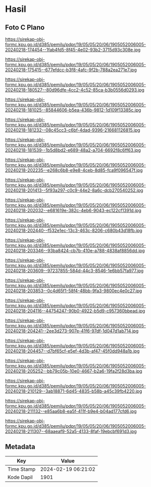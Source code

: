 # Hasil

## Foto C Plano

https://sirekap-obj-formc.kpu.go.id/d385/pemilu/pdpr/19/05/05/20/06/1905052006005-20240218-174454--1fab4fd5-8f45-4e02-93b2-3715d93c308e.jpg

https://sirekap-obj-formc.kpu.go.id/d385/pemilu/pdpr/19/05/05/20/06/1905052006005-20240218-175415--677efdcc-b3f8-4afc-9f2b-788a2ea271e7.jpg

https://sirekap-obj-formc.kpu.go.id/d385/pemilu/pdpr/19/05/05/20/06/1905052006005-20240218-180527--80d96dfe-4cc2-4c52-85ca-b3b0556d0293.jpg

https://sirekap-obj-formc.kpu.go.id/d385/pemilu/pdpr/19/05/05/20/06/1905052006005-20240218-181025--85844606-b5ea-436b-9812-1d109f13385c.jpg

https://sirekap-obj-formc.kpu.go.id/d385/pemilu/pdpr/19/05/05/20/06/1905052006005-20240218-181232--08c45cc3-c6bf-4dad-9396-216681126815.jpg

https://sirekap-obj-formc.kpu.go.id/d385/pemilu/pdpr/19/05/05/20/06/1905052006005-20240218-181539--1b5d8bd2-e689-48a2-a704-6692f8c6ff63.jpg

https://sirekap-obj-formc.kpu.go.id/d385/pemilu/pdpr/19/05/05/20/06/1905052006005-20240218-202235--e268c6b8-e9e8-4ceb-8d85-fca9f096547f.jpg

https://sirekap-obj-formc.kpu.go.id/d385/pemilu/pdpr/19/05/05/20/06/1905052006005-20240218-201413--5f93a297-c0c9-44e2-8a6c-dcb270540252.jpg

https://sirekap-obj-formc.kpu.go.id/d385/pemilu/pdpr/19/05/05/20/06/1905052006005-20240218-202032--e681619e-382c-4eb6-9043-ec122cf1391d.jpg

https://sirekap-obj-formc.kpu.go.id/d385/pemilu/pdpr/19/05/05/20/06/1905052006005-20240218-202440--f532e1ec-13c3-463c-8206-c680b43d18fb.jpg

https://sirekap-obj-formc.kpu.go.id/d385/pemilu/pdpr/19/05/05/20/06/1905052006005-20240218-203346--93ba8424-cb7b-410e-a788-4838af8856dd.jpg

https://sirekap-obj-formc.kpu.go.id/d385/pemilu/pdpr/19/05/05/20/06/1905052006005-20240218-203609--97237855-584d-44c3-8546-1e6bb57fa977.jpg

https://sirekap-obj-formc.kpu.go.id/d385/pemilu/pdpr/19/05/05/20/06/1905052006005-20240218-203853--0c4d65f1-58f4-48bb-9fa3-9800ec4e0c27.jpg

https://sirekap-obj-formc.kpu.go.id/d385/pemilu/pdpr/19/05/05/20/06/1905052006005-20240218-204116--44754247-90b0-4922-b5d9-c957360bbead.jpg

https://sirekap-obj-formc.kpu.go.id/d385/pemilu/pdpr/19/05/05/20/06/1905052006005-20240218-204241--2ee3d273-907e-41f6-97df-1d047d1ab714.jpg

https://sirekap-obj-formc.kpu.go.id/d385/pemilu/pdpr/19/05/05/20/06/1905052006005-20240218-204457--d7bf65cf-e5ef-4d3b-af47-45f0dd948a1b.jpg

https://sirekap-obj-formc.kpu.go.id/d385/pemilu/pdpr/19/05/05/20/06/1905052006005-20240218-205252--bb79c05b-10e0-4667-b2a6-19fa2f28d3ba.jpg

https://sirekap-obj-formc.kpu.go.id/d385/pemilu/pdpr/19/05/05/20/06/1905052006005-20240218-210129--3ab18871-6d45-4835-b58b-a45c39fb4220.jpg

https://sirekap-obj-formc.kpu.go.id/d385/pemilu/pdpr/19/05/05/20/06/1905052006005-20240218-211132--e85aa6b8-ea5f-411f-b9e4-b04ad177cfd6.jpg

https://sirekap-obj-formc.kpu.go.id/d385/pemilu/pdpr/19/05/05/20/06/1905052006005-20240218-211307--68aaeaf9-52a5-4133-8faf-19ebcbf691d3.jpg


## Metadata

| Key        | Value               |
| ---------- | ------------------- |
| Time Stamp | 2024-02-19 06:21:02 |
| Kode Dapil | 1901                |



